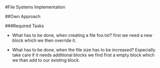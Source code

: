 #File Systems Implementation

##Own Approach

###Required Tasks

* What has to be done, when creating a file foo.txt?
first we need a new block which we then override it.

* What has to be done, when the file size has to be increased? Especially take care if it needs additional blocks
we find first a empty block which we than add to our existing block. 
